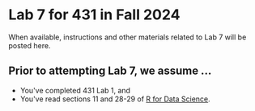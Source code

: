 # Lab 7 for 431 in Fall 2024

When available, instructions and other materials related to Lab 7 will be posted here.

## Prior to attempting Lab 7, we assume ...

- You've completed 431 Lab 1, and
- You've read sections 11 and 28-29 of [R for Data Science](https://r4ds.hadley.nz/).

